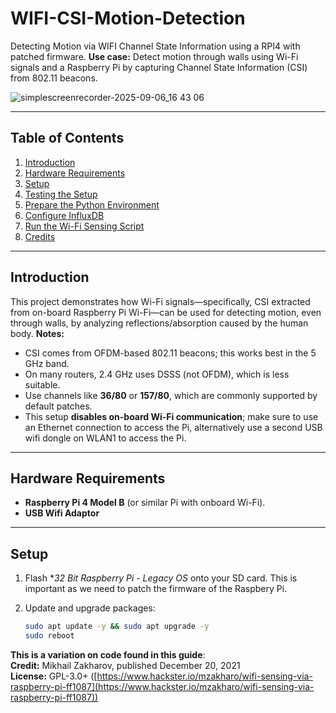 # WIFI-CSI-Motion-Detection
Detecting Motion via WIFI Channel State Information using a RPI4 with patched firmware.
**Use case:** Detect motion through walls using Wi-Fi signals and a Raspberry Pi by capturing Channel State Information (CSI) from 802.11 beacons.

![simplescreenrecorder-2025-09-06_16 43 06](https://github.com/user-attachments/assets/a2244efa-45d3-4d83-950f-599e2199b7c6)

---

## Table of Contents

1. [Introduction](#introduction)  
2. [Hardware Requirements](#hardware-requirements)  
3. [Setup](#setup)  
4. [Testing the Setup](#testing-the-setup)  
5. [Prepare the Python Environment](#prepare-the-python-environment)  
6. [Configure InfluxDB](#configure-influxdb)  
7. [Run the Wi-Fi Sensing Script](#run-the-wi-fi-sensing-script)  
8. [Credits](#credits)

---

## Introduction

This project demonstrates how Wi-Fi signals—specifically, CSI extracted from on-board Raspberry Pi Wi-Fi—can be used for detecting motion, even through walls, by analyzing reflections/absorption caused by the human body.
**Notes:**
- CSI comes from OFDM-based 802.11 beacons; this works best in the 5 GHz band.
- On many routers, 2.4 GHz uses DSSS (not OFDM), which is less suitable.
- Use channels like **36/80** or **157/80**, which are commonly supported by default patches.
- This setup **disables on-board Wi-Fi communication**; make sure to use an Ethernet connection to access the Pi, alternatively use a second USB wifi dongle on WLAN1 to access the Pi.

---

## Hardware Requirements

- **Raspberry Pi 4 Model B** (or similar Pi with onboard Wi-Fi).
- **USB Wifi Adaptor**

---

## Setup

1. Flash **32 Bit Raspberry Pi - Legacy OS* onto your SD card. This is important as we need to patch the firmware of the Raspbery Pi.  
2. Update and upgrade packages:

   ```bash
   sudo apt update -y && sudo apt upgrade -y
   sudo reboot


**This is a variation on code found in this guide**:  
**Credit:** Mikhail Zakharov, published December 20, 2021  
**License:** GPL-3.0+ ([https://www.hackster.io/mzakharo/wifi-sensing-via-raspberry-pi-ff1087](https://www.hackster.io/mzakharo/wifi-sensing-via-raspberry-pi-ff1087))


